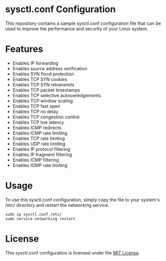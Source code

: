 # sysctl.conf Configuration

This repository contains a sample sysctl.conf configuration file that can be used to improve the performance and security of your Linux system.

# Features

* Enables IP forwarding
* Enables source address verification
* Enables SYN flood protection
* Enables TCP SYN cookies
* Enables TCP SYN retransmits
* Enables TCP packet timestamps
* Enables TCP selective acknowledgements
* Enables TCP window scaling
* Enables TCP fast open
* Enables TCP no delay
* Enables TCP congestion control
* Enables TCP low latency
* Enables ICMP redirects
* Enables ICMP rate limiting
* Enables TCP rate limiting
* Enables UDP rate limiting
* Enables IP protocol filtering
* Enables IP fragment filtering
* Enables ICMP filtering
* Enables IGMP rate limiting

# Usage

To use this sysctl.conf configuration, simply copy the file to your system's /etc/ directory and restart the networking service.

```
sudo cp sysctl.conf /etc/
sudo service networking restart
```

# License

This sysctl.conf configuration is licensed under the [MIT License](https://mit-license.org/).
